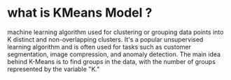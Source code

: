  # what is KMeans Model ?
 
 machine learning algorithm used for clustering or grouping data points into K distinct and non-overlapping clusters. It's a popular unsupervised learning algorithm and is often used for tasks such as customer segmentation, image compression, and anomaly detection. The main idea behind K-Means is to find groups in the data, with the number of groups represented by the variable "K."
